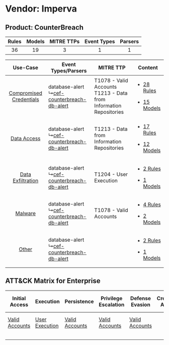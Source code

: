 Vendor: Imperva
===============
Product: CounterBreach
----------------------
| Rules | Models | MITRE TTPs | Event Types | Parsers |
|:-----:|:------:|:----------:|:-----------:|:-------:|
|  36   |   19   |     3      |      1      |    1    |

|    Use-Case    | Event Types/Parsers    | MITRE TTP    | Content    |
|:----:| ---- | ---- | ---- |
| [Compromised Credentials](../../../UseCases/uc_compromised_credentials.md) |  database-alert<br> ↳[cef-counterbreach-db-alert](Ps/pC_cefcounterbreachdbalert.md)<br> | T1078 - Valid Accounts<br>T1213 - Data from Information Repositories<br> | [<ul><li>28 Rules</li></ul><ul><li>15 Models</li></ul>](RM/r_m_imperva_counterbreach_Compromised_Credentials.md) |
|    [Data Access](../../../UseCases/uc_data_access.md)    |  database-alert<br> ↳[cef-counterbreach-db-alert](Ps/pC_cefcounterbreachdbalert.md)<br> | T1213 - Data from Information Repositories<br>    | [<ul><li>17 Rules</li></ul><ul><li>12 Models</li></ul>](RM/r_m_imperva_counterbreach_Data_Access.md)    |
|       [Data Exfiltration](../../../UseCases/uc_data_exfiltration.md)       |  database-alert<br> ↳[cef-counterbreach-db-alert](Ps/pC_cefcounterbreachdbalert.md)<br> | T1204 - User Execution<br>    | [<ul><li>2 Rules</li></ul><ul><li>1 Models</li></ul>](RM/r_m_imperva_counterbreach_Data_Exfiltration.md)         |
|    [Malware](../../../UseCases/uc_malware.md)    |  database-alert<br> ↳[cef-counterbreach-db-alert](Ps/pC_cefcounterbreachdbalert.md)<br> | T1078 - Valid Accounts<br>    | [<ul><li>4 Rules</li></ul><ul><li>2 Models</li></ul>](RM/r_m_imperva_counterbreach_Malware.md)    |
|    [Other](../../../UseCases/uc_other.md)    |  database-alert<br> ↳[cef-counterbreach-db-alert](Ps/pC_cefcounterbreachdbalert.md)<br> |    | [<ul><li>2 Rules</li></ul><ul><li>1 Models</li></ul>](RM/r_m_imperva_counterbreach_Other.md)    |

ATT&CK Matrix for Enterprise
----------------------------
| Initial Access                                                      | Execution                                                           | Persistence                                                         | Privilege Escalation                                                | Defense Evasion                                                     | Credential Access | Discovery | Lateral Movement | Collection                                                                              | Command and Control | Exfiltration | Impact |
| ------------------------------------------------------------------- | ------------------------------------------------------------------- | ------------------------------------------------------------------- | ------------------------------------------------------------------- | ------------------------------------------------------------------- | ----------------- | --------- | ---------------- | --------------------------------------------------------------------------------------- | ------------------- | ------------ | ------ |
| [Valid Accounts](https://attack.mitre.org/techniques/T1078)<br><br> | [User Execution](https://attack.mitre.org/techniques/T1204)<br><br> | [Valid Accounts](https://attack.mitre.org/techniques/T1078)<br><br> | [Valid Accounts](https://attack.mitre.org/techniques/T1078)<br><br> | [Valid Accounts](https://attack.mitre.org/techniques/T1078)<br><br> |                   |           |                  | [Data from Information Repositories](https://attack.mitre.org/techniques/T1213)<br><br> |                     |              |        |